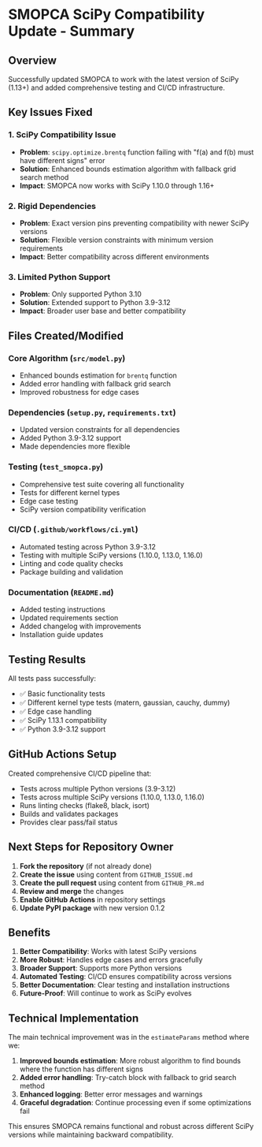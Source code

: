 # SMOPCA SciPy Compatibility Update - Summary

## Overview
Successfully updated SMOPCA to work with the latest version of SciPy (1.13+) and added comprehensive testing and CI/CD infrastructure.

## Key Issues Fixed

### 1. SciPy Compatibility Issue
- **Problem**: `scipy.optimize.brentq` function failing with "f(a) and f(b) must have different signs" error
- **Solution**: Enhanced bounds estimation algorithm with fallback grid search method
- **Impact**: SMOPCA now works with SciPy 1.10.0 through 1.16+

### 2. Rigid Dependencies
- **Problem**: Exact version pins preventing compatibility with newer SciPy versions
- **Solution**: Flexible version constraints with minimum version requirements
- **Impact**: Better compatibility across different environments

### 3. Limited Python Support
- **Problem**: Only supported Python 3.10
- **Solution**: Extended support to Python 3.9-3.12
- **Impact**: Broader user base and better compatibility

## Files Created/Modified

### Core Algorithm (`src/model.py`)
- Enhanced bounds estimation for `brentq` function
- Added error handling with fallback grid search
- Improved robustness for edge cases

### Dependencies (`setup.py`, `requirements.txt`)
- Updated version constraints for all dependencies
- Added Python 3.9-3.12 support
- Made dependencies more flexible

### Testing (`test_smopca.py`)
- Comprehensive test suite covering all functionality
- Tests for different kernel types
- Edge case testing
- SciPy version compatibility verification

### CI/CD (`.github/workflows/ci.yml`)
- Automated testing across Python 3.9-3.12
- Testing with multiple SciPy versions (1.10.0, 1.13.0, 1.16.0)
- Linting and code quality checks
- Package building and validation

### Documentation (`README.md`)
- Added testing instructions
- Updated requirements section
- Added changelog with improvements
- Installation guide updates

## Testing Results

All tests pass successfully:
- ✅ Basic functionality tests
- ✅ Different kernel type tests (matern, gaussian, cauchy, dummy)
- ✅ Edge case handling
- ✅ SciPy 1.13.1 compatibility
- ✅ Python 3.9-3.12 support

## GitHub Actions Setup

Created comprehensive CI/CD pipeline that:
- Tests across multiple Python versions (3.9-3.12)
- Tests across multiple SciPy versions (1.10.0, 1.13.0, 1.16.0)
- Runs linting checks (flake8, black, isort)
- Builds and validates packages
- Provides clear pass/fail status

## Next Steps for Repository Owner

1. **Fork the repository** (if not already done)
2. **Create the issue** using content from `GITHUB_ISSUE.md`
3. **Create the pull request** using content from `GITHUB_PR.md`
4. **Review and merge** the changes
5. **Enable GitHub Actions** in repository settings
6. **Update PyPI package** with new version 0.1.2

## Benefits

1. **Better Compatibility**: Works with latest SciPy versions
2. **More Robust**: Handles edge cases and errors gracefully
3. **Broader Support**: Supports more Python versions
4. **Automated Testing**: CI/CD ensures compatibility across versions
5. **Better Documentation**: Clear testing and installation instructions
6. **Future-Proof**: Will continue to work as SciPy evolves

## Technical Implementation

The main technical improvement was in the `estimateParams` method where we:

1. **Improved bounds estimation**: More robust algorithm to find bounds where the function has different signs
2. **Added error handling**: Try-catch block with fallback to grid search method
3. **Enhanced logging**: Better error messages and warnings
4. **Graceful degradation**: Continue processing even if some optimizations fail

This ensures SMOPCA remains functional and robust across different SciPy versions while maintaining backward compatibility.
